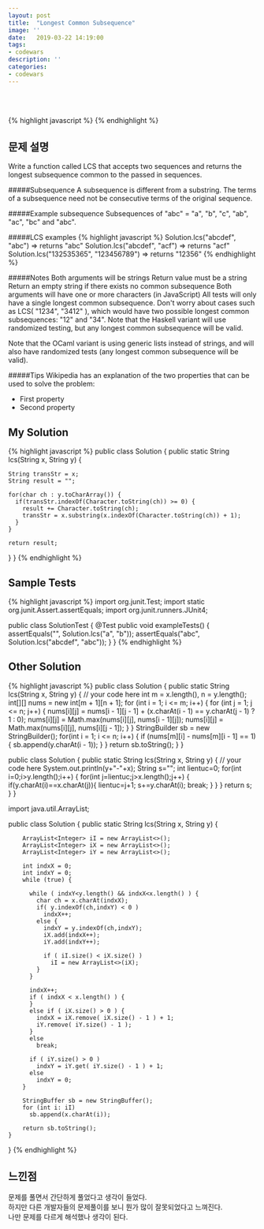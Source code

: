 ```yaml
---
layout: post
title:  "Longest Common Subsequence"
image: ''
date:   2019-03-22 14:19:00
tags:
- codewars
description: ''
categories:
- codewars
---
```


<br/>
<br/>

{% highlight javascript %}
{% endhighlight %}

## 문제 설명
Write a function called LCS that accepts two sequences and returns the longest subsequence common to the passed in sequences.<br/>

#####Subsequence
A subsequence is different from a substring. The terms of a subsequence need not be consecutive terms of the original sequence.<br/>

#####Example subsequence
Subsequences of "abc" = "a", "b", "c", "ab", "ac", "bc" and "abc".<br/>

#####LCS examples
{% highlight javascript %}
Solution.lcs("abcdef", "abc") => returns "abc"
Solution.lcs("abcdef", "acf") => returns "acf"
Solution.lcs("132535365", "123456789") => returns "12356"
{% endhighlight %}

#####Notes
Both arguments will be strings
Return value must be a string
Return an empty string if there exists no common subsequence
Both arguments will have one or more characters (in JavaScript)
All tests will only have a single longest common subsequence. Don't worry about cases such as LCS( "1234", "3412" ), which would have two possible longest common subsequences: "12" and "34".
Note that the Haskell variant will use randomized testing, but any longest common subsequence will be valid.<br/>

Note that the OCaml variant is using generic lists instead of strings, and will also have randomized tests (any longest common subsequence will be valid).<br/>

#####Tips
Wikipedia has an explanation of the two properties that can be used to solve the problem:<br/>

- First property
- Second property

## My Solution
{% highlight javascript %}
public class Solution {
  public static String lcs(String x, String y) {
    
    String transStr = x;
    String result = "";
        
    for(char ch : y.toCharArray()) {
      if(transStr.indexOf(Character.toString(ch)) >= 0) {
        result += Character.toString(ch);
        transStr = x.substring(x.indexOf(Character.toString(ch)) + 1);
      }
    }
    
    return result;
  }
}
{% endhighlight %}

## Sample Tests
{% highlight javascript %}
import org.junit.Test;
import static org.junit.Assert.assertEquals;
import org.junit.runners.JUnit4;

public class SolutionTest {
    @Test
    public void exampleTests() {
        assertEquals("", Solution.lcs("a", "b"));
        assertEquals("abc", Solution.lcs("abcdef", "abc"));
    }
}
{% endhighlight %}

## Other Solution
{% highlight javascript %}
public class Solution {
    public static String lcs(String x, String y) {
        // your code here
                int m = x.length(), n = y.length();
        int[][] nums = new int[m + 1][n + 1];
        for (int i = 1; i <= m; i++) {
            for (int j = 1; j <= n; j++) {
                nums[i][j] = nums[i - 1][j - 1] + (x.charAt(i - 1) == y.charAt(j - 1) ? 1 : 0);
                nums[i][j] = Math.max(nums[i][j], nums[i - 1][j]);
                nums[i][j] = Math.max(nums[i][j], nums[i][j - 1]);
            }
        }
        StringBuilder sb = new StringBuilder();
        for(int i = 1; i <= n; i++) {
            if (nums[m][i] - nums[m][i - 1] == 1) {
                sb.append(y.charAt(i - 1));
            }
        }
        return sb.toString();
    }
}

public class Solution {
    public static String lcs(String x, String y) {
        // your code here
        System.out.println(y+"-"+x);
        String s="";
        int lientuc=0;
        for(int i=0;i&gt;y.length();i++)
        {
          for(int j=lientuc;j&gt;x.length();j++)
          {
          if(y.charAt(i)==x.charAt(j)){
          lientuc=j+1;
            s+=y.charAt(i);
            break;
          }
          }
        }
        return s;
    }
}

import java.util.ArrayList;

public class Solution {
    public static String lcs(String x, String y) {
        
        ArrayList<Integer> iI = new ArrayList<>();
        ArrayList<Integer> iX = new ArrayList<>();
        ArrayList<Integer> iY = new ArrayList<>();
        
        int indxX = 0;
        int indxY = 0;
        while (true) {
          
          while ( indxY<y.length() && indxX<x.length() ) {
            char ch = x.charAt(indxX);
            if( y.indexOf(ch,indxY) < 0 )
              indxX++;
            else {
              indxY = y.indexOf(ch,indxY);
              iX.add(indxX++);
              iY.add(indxY++);
              
              if ( iI.size() < iX.size() )
                iI = new ArrayList<>(iX);
            }
          }
          
          indxX++;
          if ( indxX < x.length() ) {
          }
          else if ( iX.size() > 0 ) {
            indxX = iX.remove( iX.size() - 1 ) + 1;
            iY.remove( iY.size() - 1 );
          }
          else
            break;
          
          if ( iY.size() > 0 )
            indxY = iY.get( iY.size() - 1 ) + 1;
          else
            indxY = 0;
        }
        
        StringBuffer sb = new StringBuffer();
        for (int i: iI)
          sb.append(x.charAt(i));
        
        return sb.toString();
    }
}
{% endhighlight %}

## 느낀점
문제를 풀면서 간단하게 풀었다고 생각이 들었다.<br/>
하지만 다른 개발자들의 문제풀이를 보니 뭔가 많이 잘못되었다고 느껴진다.<br/>
나만 문제를 다르게 해석했나 생각이 된다.